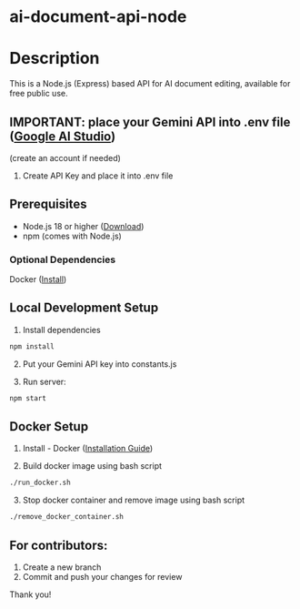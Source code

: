 # ai-document-api-node
# Description
This is a Node.js (Express) based API for AI document editing, available for free public use.

## IMPORTANT: place your Gemini API into .env file ([Google AI Studio](https://aistudio.google.com/app/apikey))
(create an account if needed)
1. Create API Key and place it into .env file

## Prerequisites
- Node.js 18 or higher ([Download](https://nodejs.org/))
- npm (comes with Node.js)

### Optional Dependencies
Docker ([Install](https://docs.docker.com/engine/install/))

## Local Development Setup
1. Install dependencies
```bash
npm install
```

2. Put your Gemini API key into constants.js 

3. Run server:
```bash
npm start
```

## Docker Setup
1. Install - Docker ([Installation Guide](https://docs.docker.com/engine/install/))

2. Build docker image using bash script
```bash
./run_docker.sh
```

3. Stop docker container and remove image using bash script
```bash
./remove_docker_container.sh
```

## For contributors:
1. Create a new branch
2. Commit and push your changes for review

Thank you!